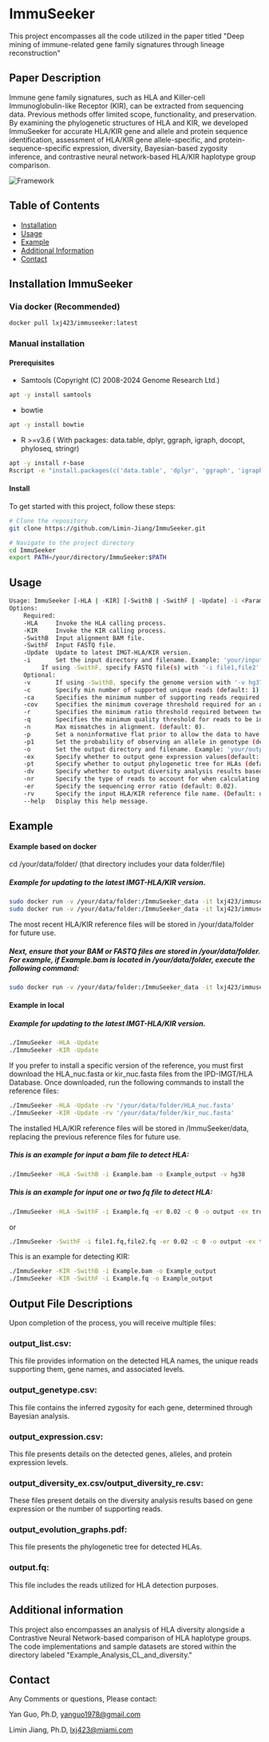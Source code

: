 # ImmuSeeker
This project encompasses all the code utilized in the paper titled "Deep mining of immune-related gene family signatures through lineage reconstruction"

## Paper Description
Immune gene family signatures, such as HLA and Killer-cell Immunoglobulin-like Receptor (KIR), can be extracted from sequencing data. Previous methods offer limited scope, functionality, and preservation. By examining the phylogenetic structures of HLA and KIR, we developed ImmuSeeker for accurate HLA/KIR gene and allele and protein sequence identification, assessment of HLA/KIR gene allele-specific, and protein-sequence-specific expression, diversity, Bayesian-based zygosity inference, and contrastive neural network-based HLA/KIR haplotype group comparison. 

![Framework](https://github.com/Limin-Jiang/HLA_autoimmune/blob/main/Figure.JPG)


## Table of Contents

- [Installation](#installation)
- [Usage](#usage)
- [Example](#Example)
- [Additional Information](#Additional)
- [Contact](#contact)

## Installation ImmuSeeker

### Via docker (Recommended)

```bash
docker pull lxj423/immuseeker:latest
```

### Manual installation

####  Prerequisites

- Samtools (Copyright (C) 2008-2024 Genome Research Ltd.)
```bash
apt -y install samtools
```

- bowtie

```bash
apt -y install bowtie
```

- R  >=v3.6 ( With packages: data.table, dplyr, ggraph, igraph, docopt, phyloseq, stringr)
```bash
apt -y install r-base
Rscript -e "install.packages(c('data.table', 'dplyr', 'ggraph', 'igraph', 'docopt','stringr','Biostrings','phyloseq'), repos='https://cran.r-project.org')"
```

####  Install
To get started with this project, follow these steps:

```bash
# Clone the repository
git clone https://github.com/Limin-Jiang/ImmuSeeker.git

# Navigate to the project directory
cd ImmuSeeker
export PATH=/your/directory/ImmuSeeker:$PATH
```



## Usage

```bash
Usage: ImmuSeeker [-HLA | -KIR] [-SwithB | -SwithF | -Update] -i <Parameter1> -v <Parameter2> -c <Parameter3> -n <Parameter4>  -p <Parameter5> -p1 <Parameter6> -o <Parameter7>  -er <Parameter8> -ex <Parameter9> -pt <Parameter10> -dv <Parameter11> -nr <Parameter12>
Options:
    Required:
	-HLA     Invoke the HLA calling process.
	-KIR     Invoke the KIR calling process.
	-SwithB  Input alignment BAM file.
	-SwithF  Input FASTQ file.
	-Update  Update to latest IMGT-HLA/KIR version.
	-i       Set the input directory and filename. Example: 'your/input/directory/inputfile.bam'.
		 If using -SwithF, specify FASTQ file(s) with '-i file1,file2' (two files) or '-i file' (one file).
    Optional:
	-v       If using -SwithB, specify the genome version with '-v hg37' or '-v hg38'.
	-c       Specify min number of supported unique reads (default: 1).
	-ca      Specifies the minimum number of supporting reads required for each allele to be considered (default: 100).
	-cov     Specifies the minimum coverage threshold required for an allele to be retained (default: 98%).
	-r       Specifies the minimum ratio threshold required between two alleles for both to be retained (default: 50%).
	-q       Specifies the minimum quality threshold for reads to be included in the analysis (default: 30).
	-n       Max mismatches in alignment. (default: 0).
	-p       Set a noninformative flat prior to allow the data to have a strong influence on the posterior distribution. (default: -p '(1/3,1/3,1/3)').
	-p1      Set the probability of observing an allele in genotype (default: 1/2).
	-o       Set the output directory and filename. Example: 'your/output/directory/outfile'.
	-ex      Specify whether to output gene expression values(default: -ex false).
	-pt      Specify whether to output phylogenetic tree for HLAs (default: false).
	-dv      Specify whether to output diversity analysis results based on the number of unique reads ('dvr') or gene expression ('dve'). (default:  false).
	-nr      Specify the type of reads to account for when calculating gene expression. Choose between HLA reads ('HLAn') or total reads ('Totaln'). Calculating using total reads requires more time. (default: 'HLAn').
	-er      Specify the sequencing error ratio (default: 0.02).
	-rv      Specify the input HLA/KIR reference file name. (Default: uses the latest available version).
	--help   Display this help message.
```
## Example

#### Example based on docker

cd /your/data/folder/ (that directory includes your data folder/file)
##### Example for updating to the latest IMGT-HLA/KIR version.
```bash
sudo docker run -v /your/data/folder:/ImmuSeeker_data -it lxj423/immuseeker -KIR -Update
sudo docker run -v /your/data/folder:/ImmuSeeker_data -it lxj423/immuseeker -HLA -Update
```
The most recent HLA/KIR reference files will be stored in /your/data/folder for future use.

##### Next, ensure that your BAM or FASTQ files are stored in /your/data/folder. For example, if Example.bam is located in /your/data/folder, execute the following command:
```bash
sudo docker run -v /your/data/folder:/ImmuSeeker_data -it lxj423/immuseeker -HLA -SwithB -i Example.bam -o Example_output -v hg38 -c 0 -n 0  -p '(1/3,1/3,1/3)' -p1 0.5 -er 0.02 -ex false -pt false -dv dvr -nr HLAn
```



#### Example in local

##### Example for updating to the latest IMGT-HLA/KIR version.
```bash
./ImmuSeeker -HLA -Update 
./ImmuSeeker -KIR -Update
```
If you prefer to install a specific version of the reference, you must first download the HLA_nuc.fasta or kir_nuc.fasta files from the IPD-IMGT/HLA Database. Once downloaded, run the following commands to install the reference files:

```bash
./ImmuSeeker -HLA -Update -rv '/your/data/folder/HLA_nuc.fasta'
./ImmuSeeker -KIR -Update -rv '/your/data/folder/kir_nuc.fasta'
```
The installed HLA/KIR reference files will be stored in /ImmuSeeker/data, replacing the previous reference files for future use.

##### This is an example for input a bam file to detect HLA:
```bash
./ImmuSeeker -HLA -SwithB -i Example.bam -o Example_output -v hg38
```

##### This is an example for input one or two fq file to detect HLA:
```bash
./ImmuSeeker -HLA -SwithF -i Example.fq -er 0.02 -c 0 -o output -ex true -dv dve -pt true
```

or

```bash
./ImmuSeeker -SwithF -i file1.fq,file2.fq -er 0.02 -c 0 -o output -ex true -dv dve -pt true
```

This is an example for detecting KIR:
```bash
./ImmuSeeker -KIR -SwithB -i Example.bam -o Example_output
./ImmuSeeker -KIR -SwithF -i Example.fq -o Example_output
```


## Output File Descriptions

Upon completion of the process, you will receive multiple files:

### output_list.csv: 

This file provides information on the detected HLA names, the unique reads supporting them, gene names, and associated levels.

### output_genetype.csv: 

This file contains the inferred zygosity for each gene, determined through Bayesian analysis.

### output_expression.csv: 

This file presents details on the detected genes, alleles, and protein expression levels.

### output_diversity_ex.csv/output_diversity_re.csv: 

These files present details on the diversity analysis results based on gene expression or the number of supporting reads.

### output_evolution_graphs.pdf: 

This file presents the phylogenetic tree for detected HLAs.

### output.fq: 

This file includes the reads utilized for HLA detection purposes.

## Additional information

This project also encompasses an analysis of HLA diversity alongside a Contrastive Neural Network-based comparison of HLA haplotype groups. The code implementations and sample datasets are stored within the directory labeled "Example_Analysis_CL_and_diversity."


## Contact

Any Comments or questions, Please contact:

Yan Guo, Ph.D, yanguo1978@gmail.com

Limin Jiang, Ph.D, lxj423@miami.com
